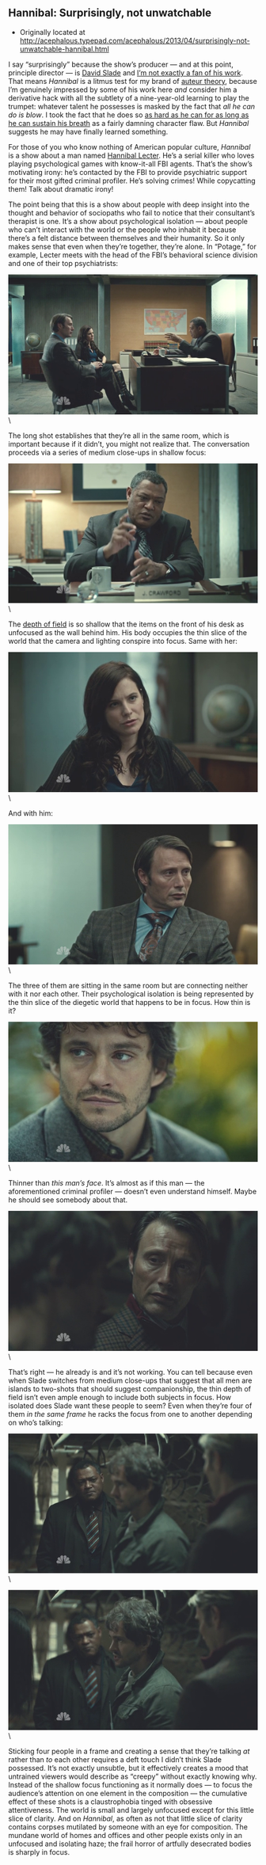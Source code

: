 ## Hannibal: Surprisingly, not unwatchable

 * Originally located at http://acephalous.typepad.com/acephalous/2013/04/surprisingly-not-unwatchable-hannibal.html


I say “surprisingly” because the show’s producer — and at this point, principle director — is [David Slade](http://www.imdb.com/name/nm1720541/) and [I’m not exactly a fan of his work](http://acephalous.typepad.com/acephalous/2011/03/how-to-ruin-thirty-days-in-a-night.html). That means *Hannibal* is a litmus test for my brand of [auteur theory](http://en.wikipedia.org/wiki/Auteur_theory), because I’m genuinely impressed by some of his work here *and* consider him a derivative hack with all the subtlety of a nine-year-old learning to play the trumpet: whatever talent he possesses is masked by the fact that *all he can do is blow*. I took the fact that he does so [as hard as he can for as long as he can sustain his breath](http://www.amazon.com/exec/obidos/ASIN/B001UV4XFG/diesekoschmar-20) as a fairly damning character flaw. But *Hannibal* suggests he may have finally learned something.

For those of you who know nothing of American popular culture, *Hannibal* is a show about a man named [Hannibal Lecter](http://en.wikipedia.org/wiki/Hannibal_Lecter). He’s a serial killer who loves playing psychological games with know-it-all FBI agents. That’s the show’s motivating irony: he’s contacted by the FBI to provide psychiatric support for their most gifted criminal profiler. He’s solving crimes! While copycatting them! Talk about dramatic irony!

The point being that this is a show about people with deep insight into the thought and behavior of sociopaths who fail to notice that their consultant’s therapist is one. It’s a show about psychological isolation — about people who can’t interact with the world or the people who inhabit it because there’s a felt distance between themselves and their humanity. So it only makes sense that even when they’re together, they’re alone. In “Potage,” for example, Lecter meets with the head of the FBI’s behavioral science division and one of their top psychiatrists:

![hannibal00002](../../images/tv/hannibal-2/hannibal00002.png)\ 

The long shot establishes that they’re all in the same room, which is important because if it didn’t, you might not realize that. The conversation proceeds via a series of medium close-ups in shallow focus:

![hannibal00001](../../images/tv/hannibal-2/hannibal00001.png)\ 

The [depth of field](http://classes.yale.edu/film-analysis/htmfiles/cinematography.htm#38662) is so shallow that the items on the front of his desk as unfocused as the wall behind him. His body occupies the thin slice of the world that the camera and lighting conspire into focus. Same with her:

![hannibal00005](../../images/tv/hannibal-2/hannibal00005.png)\ 

And with him:

![hannibal00010](../../images/tv/hannibal-2/hannibal00010.png)\ 

The three of them are sitting in the same room but are connecting neither with it nor each other. Their psychological isolation is being represented by the thin slice of the diegetic world that happens to be in focus. How thin is it?

![hannibal00011](../../images/tv/hannibal-2/hannibal00011.png)\ 

Thinner than *this man’s face*. It’s almost as if this man — the aforementioned criminal profiler — doesn’t even understand himself. Maybe he should see somebody about that.

![hannibal00012](../../images/tv/hannibal-2/hannibal00012.png)\ 

That’s right — he already is and it’s not working. You can tell because even when Slade switches from medium close-ups that suggest that all men are islands to two-shots that should suggest companionship, the thin depth of field isn’t even ample enough to include both subjects in focus. How isolated does Slade want these people to seem? Even when they’re four of them *in the same frame* he racks the focus from one to another depending on who’s talking:

![hannibal00013](../../images/tv/hannibal-2/hannibal00013.png)\ 

![hannibal00014](../../images/tv/hannibal-2/hannibal00014.png)\ 

Sticking four people in a frame and creating a sense that they’re talking *at* rather than *to* each other requires a deft touch I didn’t think Slade possessed. It’s not exactly unsubtle, but it effectively creates a mood that untrained viewers would describe as “creepy” without exactly knowing why. Instead of the shallow focus functioning as it normally does — to focus the audience’s attention on one element in the composition — the cumulative effect of these shots is a claustrophobia tinged with obsessive attentiveness. The world is small and largely unfocused except for this little slice of clarity. And on *Hannibal*, as often as not that little slice of clarity contains corpses mutilated by someone with an eye for composition. The mundane world of homes and offices and other people exists only in an unfocused and isolating haze; the frail horror of artfully desecrated bodies is sharply in focus.

